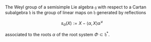 The Weyl group of a semisimple Lie algebra $\mathfrak{g}$ with respect to a Cartan subalgebra $\mathfrak{h}$ is the group of linear maps on $\mathfrak{h}$ generated by reflections 

$$
s_\alpha (X) := X - \langle \alpha, X \rangle \alpha^{\vee}
$$

associated to the roots $\alpha$ of the root system $\Phi\subset\mathfrak{h}^*$.
